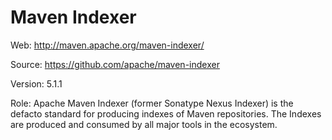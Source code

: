 # Maven Indexer

Web: <http://maven.apache.org/maven-indexer/>

Source: <https://github.com/apache/maven-indexer>

Version: 5.1.1

Role: Apache Maven Indexer (former Sonatype Nexus Indexer) is the defacto standard for producing indexes of Maven repositories. The Indexes are produced and consumed by all major tools in the ecosystem.


